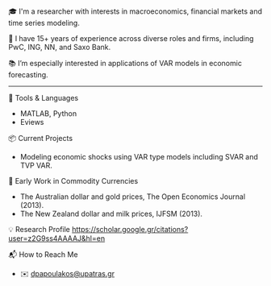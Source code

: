 
🎓 I'm a researcher with interests in macroeconomics, financial markets and time series modeling.

💼  I have 15+ years of experience across diverse roles and firms, including PwC, ING, NN, and Saxo Bank. 

📚 I’m especially interested in applications of VAR models in economic forecasting. 

---

🔧 Tools & Languages
- MATLAB, Python
- Eviews

📦 Current Projects
- Modeling economic shocks using VAR type models including SVAR and TVP VAR. 

📢 Early Work in Commodity Currencies 
- The Australian dollar and gold prices, The Open Economics Journal (2013).
- The New Zealand dollar and milk prices, IJFSM (2013).

💡 Research Profile
https://scholar.google.gr/citations?user=z2G9ss4AAAAJ&hl=en

📬 How to Reach Me
- ✉️ dpapoulakos@upatras.gr  


